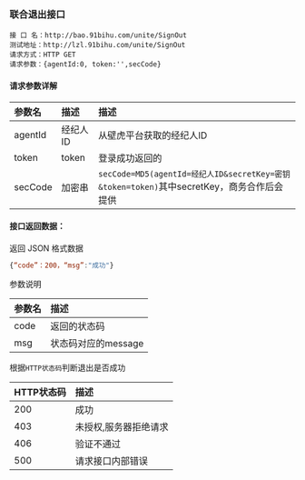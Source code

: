 ### **联合退出接口**

```
接 口 名：http://bao.91bihu.com/unite/SignOut
测试地址：http://lzl.91bihu.com/unite/SignOut
请求方式：HTTP GET 
请求参数：{agentId:0, token:'',secCode}
```

#### 请求参数详解

| 参数名 | 描述 | 描述 |
| :--- | :--- | :--- |
| agentId | 经纪人ID | 从壁虎平台获取的经纪人ID |
| token | token | 登录成功返回的 |
| secCode | 加密串 | `secCode=MD5(agentId=经纪人ID&secretKey=密钥&token=token)`其中secretKey，商务合作后会提供 |

#### 接口返回数据：

返回 JSON 格式数据

```js
{“code”：200，“msg”:"成功"}
```

参数说明

| 参数名 | 描述 |
| :--- | :--- |
| code | 返回的状态码 |
| msg | 状态码对应的message |

根据`HTTP状态码`判断退出是否成功

| HTTP状态码 | 描述 |
| :--- | :--- |
| 200 | 成功 |
| 403 | 未授权,服务器拒绝请求 |
| 406 | 验证不通过 |
| 500 | 请求接口内部错误 |

  



